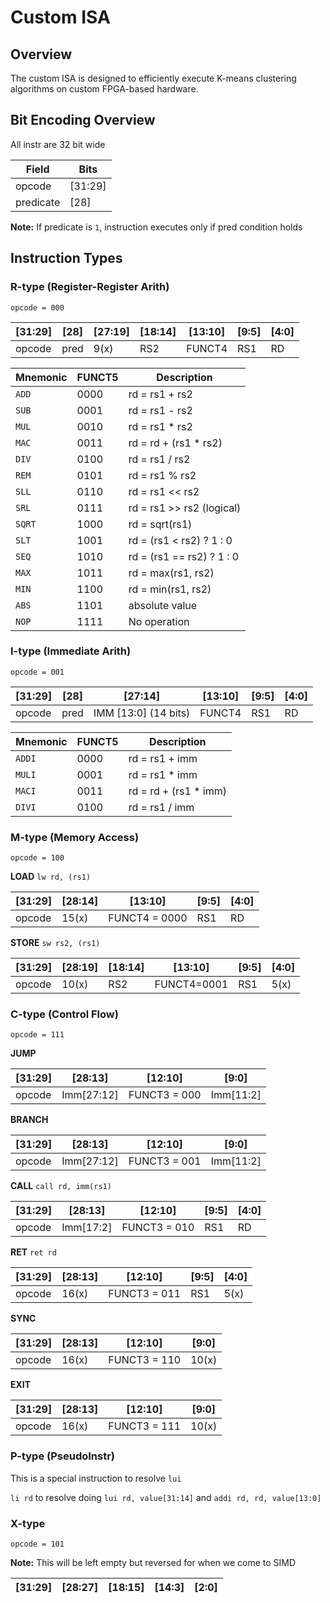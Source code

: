 # Custom ISA

## Overview  
The custom ISA is designed to efficiently execute K-means clustering algorithms on custom FPGA-based hardware.

## Bit Encoding Overview
All instr are 32 bit wide

| Field | Bits | 
| ------| -----|
| opcode | [31:29]|
| predicate | [28] |

**Note:** If predicate is `1`, instruction executes only if pred condition holds

## Instruction Types

### R-type (Register-Register Arith)
`opcode = 000`

| [31:29] | [28] | [27:19] | [18:14] | [13:10] | [9:5] | [4:0]
|--------|----|-----|------|-----|-----|----|
|opcode| pred |  9(x) | RS2 | FUNCT4 | RS1 | RD |

|Mnemonic|FUNCT5|Description|
| -------| -----|-----------|
| `ADD` | 0000| rd = rs1 + rs2 |
| `SUB` | 0001 | rd = rs1 - rs2 |
| `MUL` | 0010 | rd = rs1 * rs2 |
| `MAC` | 0011 | rd = rd + (rs1 * rs2) |
| `DIV` | 0100 | rd = rs1 / rs2 |
| `REM` | 0101 | rd = rs1 % rs2 |
| `SLL` | 0110 | rd = rs1 << rs2 |
| `SRL` | 0111 | rd = rs1 >> rs2 (logical) |
| `SQRT` | 1000 | rd = sqrt(rs1) |
| `SLT` | 1001 | rd = (rs1 < rs2) ? 1 : 0 |
| `SEQ` | 1010 | rd = (rs1 == rs2) ? 1 : 0 |
| `MAX` | 1011 | rd = max(rs1, rs2) |
| `MIN` | 1100 | rd = min(rs1, rs2) |
| `ABS` | 1101 | absolute value |
| `NOP` | 1111 | No operation  |

### I-type (Immediate Arith)
`opcode = 001`

| [31:29] | [28] | [27:14] | [13:10] | [9:5] | [4:0]
|--------|----|-----|---------|----|--|
|opcode| pred | IMM [13:0] (14 bits) | FUNCT4 | RS1 | RD |

|Mnemonic|FUNCT5|Description|
| -------| -----|-----------|
| `ADDI` | 0000| rd = rs1 + imm |
| `MULI` | 0001 | rd = rs1 * imm |
| `MACI` | 0011 | rd = rd + (rs1 * imm) |
| `DIVI` | 0100 | rd = rs1 / imm |

### M-type (Memory Access)
`opcode = 100`

**LOAD** `lw rd, (rs1)`

| [31:29] | [28:14] | [13:10] | [9:5] | [4:0]
|--------|----|-------|--|-----|
|opcode| 15(x) | FUNCT4 = 0000 | RS1 | RD |

**STORE** `sw rs2, (rs1)`

| [31:29] | [28:19] | [18:14] | [13:10] | [9:5] | [4:0]|
|--------|----|-----|------|---|-----|
|opcode| 10(x) | RS2|FUNCT4=0001 | RS1 | 5(x) |


### C-type  (Control Flow)
`opcode = 111`

**JUMP**

| [31:29] | [28:13] | [12:10] | [9:0] |
| -------| -------- | ------- | ------ |
| opcode | Imm[27:12] | FUNCT3 = 000 | Imm[11:2] |


**BRANCH** 

| [31:29] | [28:13] | [12:10] | [9:0] |
| -------| -------- | ------- | ------ |
| opcode | Imm[27:12] | FUNCT3 = 001 | Imm[11:2] |

**CALL** `call rd, imm(rs1)`

| [31:29] | [28:13] | [12:10] | [9:5] | [4:0]
| -------| -------- | ------- | ------ | ------ |
| opcode | Imm[17:2] | FUNCT3 = 010 | RS1 | RD|

**RET** `ret rd`

| [31:29] | [28:13] | [12:10] | [9:5] | [4:0]
| -------| -------- | ------- | ------ | ------ |
| opcode | 16(x) | FUNCT3 = 011 | RS1 | 5(x)|

**SYNC** 

| [31:29] | [28:13] | [12:10] | [9:0]
| -------| -------- | ------- | ------ |
| opcode | 16(x) | FUNCT3 = 110 | 10(x) |

**EXIT** 

| [31:29] | [28:13] | [12:10] | [9:0] |
| -------| -------- | ------- | ------ | 
| opcode | 16(x) | FUNCT3 = 111 | 10(x)|

### P-type (PseudoInstr)
This is a special instruction to resolve `lui`

`li rd` to resolve doing `lui rd, value[31:14]` and `addi rd, rd, value[13:0]`

### X-type 
`opcode = 101`

**Note:** This will be left empty but reversed for when we come to SIMD

| [31:29] | [28:27] | [18:15] | [14:3] | [2:0]
|--------|----|-----|----------|--|

